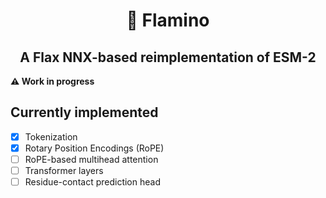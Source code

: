 <h1 align="center" border="0">🦩 Flamino</h1>
<h2 align="center">A Flax NNX-based reimplementation of ESM-2</h2>

**⚠️ Work in progress**

## Currently implemented

- [x] Tokenization
- [x] Rotary Position Encodings (RoPE)
- [ ] RoPE-based multihead attention
- [ ] Transformer layers
- [ ] Residue-contact prediction head
